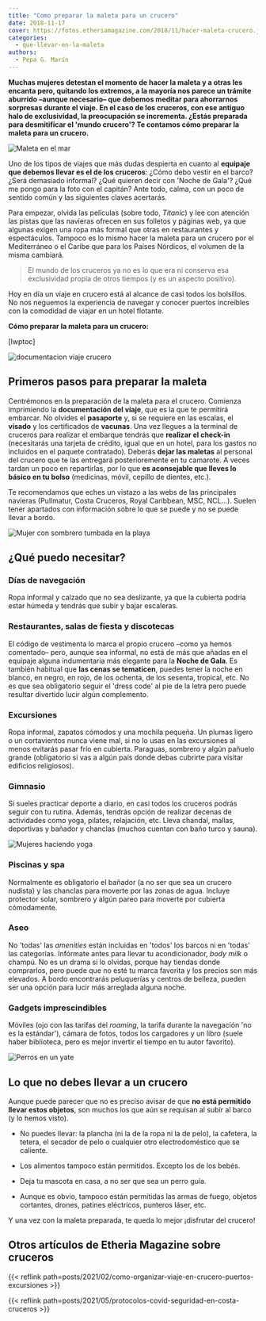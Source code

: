 ```yaml
---
title: "Como preparar la maleta para un crucero"
date: 2018-11-17
cover: https://fotos.etheriamagazine.com/2018/11/hacer-maleta-crucero.jpg
categories: 
  - que-llevar-en-la-maleta
authors: 
  - Pepa G. Marín
---
```


**Muchas mujeres detestan el momento de hacer la maleta y a otras les encanta pero, 
quitando los extremos, a la mayoría nos parece un trámite aburrido –aunque necesario– 
que debemos meditar para ahorrarnos sorpresas durante el viaje. En el caso de los 
cruceros, con ese antiguo halo de exclusividad, la preocupación se incrementa. ¿Estás 
preparada para desmitificar el 'mundo crucero'? Te contamos cómo preparar la maleta para 
un crucero.** 

![Maleta en el mar](https://fotos.etheriamagazine.com/2018/11/hacer-maleta-crucero.jpg "Piensa bien cómo hacer la maleta para un crucero para no cargar de más.")

Uno de los tipos de viajes que más dudas despierta en cuanto al **equipaje que debemos 
llevar es el de los cruceros**: ¿Cómo debo vestir en el barco? ¿Será demasiado informal? 
¿Qué quieren decir con 'Noche de Gala'? ¿Qué me pongo para la foto con el capitán? Ante 
todo, calma, con un poco de sentido común y las siguientes claves acertarás. 

Para empezar, olvida las películas (sobre todo, _Titanic_) y lee con atención las pistas 
que las navieras ofrecen en sus folletos y páginas web, ya que algunas exigen una ropa 
más formal que otras en restaurantes y espectáculos. Tampoco es lo mismo hacer la maleta 
para un crucero por el Mediterráneo o el Caribe que para los Países Nórdicos, el volumen 
de la misma cambiará. 

> El mundo de los cruceros ya no es lo que era ni conserva esa exclusividad propia de 
> otros tiempos (y es un aspecto positivo). 

Hoy en día un viaje en crucero está al alcance de casi todos los bolsillos. No nos 
neguemos la experiencia de navegar y conocer puertos increíbles con la comodidad de 
viajar en un hotel flotante. 

**Cómo preparar la maleta para un crucero:** 

\[lwptoc\]

![documentacion viaje crucero](https://fotos.etheriamagazine.com/2018/11/passport-2642172_1280.jpg "Nunca olvides el pasaporte.")

## Primeros pasos para preparar la maleta

Centrémonos en la preparación de la maleta para el crucero. Comienza imprimiendo la 
**documentación del viaje**, que es la que te permitirá embarcar. No olvides el 
**pasaporte** y, si se requiere en las escalas, el **visado** y los certificados de 
**vacunas**. Una vez llegues a la terminal de cruceros para realizar el embarque tendrás 
que **realizar el check-in** (necesitarás una tarjeta de crédito, igual que en un hotel, 
para los gastos no incluidos en el paquete contratado). Deberás **dejar las maletas** al 
personal del crucero que te las entregará posterioremente en tu camarote. A veces tardan 
un poco en repartirlas, por lo que **es aconsejable que lleves lo básico en tu bolso** 
(medicinas, móvil, cepillo de dientes, etc.). 

Te recomendamos que eches un vistazo a las webs de las principales navieras (Pullmatur, 
Costa Cruceros, Royal Caribbean, MSC, NCL…). Suelen tener apartados con información 
sobre lo que se puede y no se puede llevar a bordo. 

![Mujer con sombrero tumbada en la playa](https://fotos.etheriamagazine.com/2018/11/maletas-viajes-cruceros.jpg "No dejes pasar la oportunidad de lucir sombrero (cuanto más grande mejor) cuando viajes a destinos cálidos.")

## ¿Qué puedo necesitar?

### Días de navegación

Ropa informal y calzado que no sea deslizante, ya que la cubierta podría estar húmeda y 
tendrás que subir y bajar escaleras. 

### Restaurantes, salas de fiesta y discotecas

El código de vestimenta lo marca el propio crucero –como ya hemos comentado– pero, 
aunque sea informal, no está de más que añadas en el equipaje alguna indumentaria más 
elegante para la **Noche de Gala**. Es también habitual que **las cenas se tematicen**, 
puedes tener la noche en blanco, en negro, en rojo, de los ochenta, de los sesenta, 
tropical, etc. No es que sea obligatorio seguir el 'dress code' al pie de la letra pero 
puede resultar divertido lucir algún complemento. 

### Excursiones

Ropa informal, zapatos cómodos y una mochila pequeña. Un plumas ligero o un cortavientos 
nunca viene mal, si no lo usas en las excursiones al menos evitarás pasar frío en 
cubierta. Paraguas, sombrero y algún pañuelo grande (obligatorio si vas a algún país 
donde debas cubrirte para visitar edificios religiosos). 

### Gimnasio

Si sueles practicar deporte a diario, en casi todos los cruceros podrás seguir con tu 
rutina. Además, tendrás opción de realizar decenas de actividades como yoga, pilates, 
relajación, etc. Lleva chandal, mallas, deportivas y bañador y chanclas (muchos cuentan 
con baño turco y sauna). 

![Mujeres haciendo yoga](https://fotos.etheriamagazine.com/2018/11/mujeres-crucero-yoga.jpg "Aprovecha para practicar yoga en cubierta, dedícate un poco de tiempo a ti misma.")

### Piscinas y spa

Normalmente es obligatorio el bañador (a no ser que sea un crucero nudista) y las 
chanclas para moverte por las zonas de agua. Incluye protector solar, sombrero y algún 
pareo para moverte por cubierta cómodamente. 

### Aseo

No 'todas' las _amenities_ están incluidas en 'todos' los barcos ni en 'todas' las 
categorías. Infórmate antes para llevar tu acondicionador, _body milk_ o champú. No es 
un drama si lo olvidas, porque hay tiendas donde comprarlos, pero puede que no esté tu 
marca favorita y los precios son más elevados. A bordo encontrarás peluquerías y centros 
de belleza, pueden ser una opción para lucir más arreglada alguna noche. 

### Gadgets imprescindibles

Móviles (ojo con las tarifas del _roaming_, la tarifa durante la navegación 'no es la 
estándar'), cámara de fotos, todos los cargadores y un libro (suele haber biblioteca, 
pero es mejor invertir el tiempo en tu autor favorito). 

![Perros en un yate](https://fotos.etheriamagazine.com/2018/11/perros-viaje-cruceros.jpg "En los cruceros no se suelen permitir las mascotas.")

## Lo que no debes llevar a un crucero

Aunque puede parecer que no es preciso avisar de que **no está permitido llevar estos 
objetos**, son muchos los que aún se requisan al subir al barco (y lo hemos visto). 

- No puedes llevar: la plancha (ni la de la ropa ni la de pelo), la cafetera, la tetera, 
el secador de pelo o cualquier otro electrodoméstico que se caliente. 

- Los alimentos tampoco están permitidos. Excepto los de los bebés. 

- Deja tu mascota en casa, a no ser que sea un perro guía. 

- Aunque es obvio, tampoco están permitidas las armas de fuego, objetos cortantes, 
drones, patines eléctricos, punteros láser, etc. 

Y una vez con la maleta preparada, te queda lo mejor ¡disfrutar del crucero! 

## Otros artículos de Etheria Magazine sobre cruceros

{{< reflink path=posts/2021/02/como-organizar-viaje-en-crucero-puertos-excursiones >}} 

{{< reflink path=posts/2021/05/protocolos-covid-seguridad-en-costa-cruceros >}}

